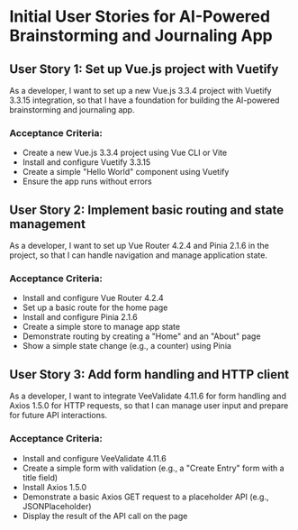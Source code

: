 # Initial User Stories for AI-Powered Brainstorming and Journaling App

## User Story 1: Set up Vue.js project with Vuetify

As a developer, I want to set up a new Vue.js 3.3.4 project with Vuetify 3.3.15 integration, so that I have a foundation for building the AI-powered brainstorming and journaling app.

### Acceptance Criteria:
- Create a new Vue.js 3.3.4 project using Vue CLI or Vite
- Install and configure Vuetify 3.3.15
- Create a simple "Hello World" component using Vuetify
- Ensure the app runs without errors

## User Story 2: Implement basic routing and state management

As a developer, I want to set up Vue Router 4.2.4 and Pinia 2.1.6 in the project, so that I can handle navigation and manage application state.

### Acceptance Criteria:
- Install and configure Vue Router 4.2.4
- Set up a basic route for the home page
- Install and configure Pinia 2.1.6
- Create a simple store to manage app state
- Demonstrate routing by creating a "Home" and an "About" page
- Show a simple state change (e.g., a counter) using Pinia

## User Story 3: Add form handling and HTTP client

As a developer, I want to integrate VeeValidate 4.11.6 for form handling and Axios 1.5.0 for HTTP requests, so that I can manage user input and prepare for future API interactions.

### Acceptance Criteria:
- Install and configure VeeValidate 4.11.6
- Create a simple form with validation (e.g., a "Create Entry" form with a title field)
- Install Axios 1.5.0
- Demonstrate a basic Axios GET request to a placeholder API (e.g., JSONPlaceholder)
- Display the result of the API call on the page
